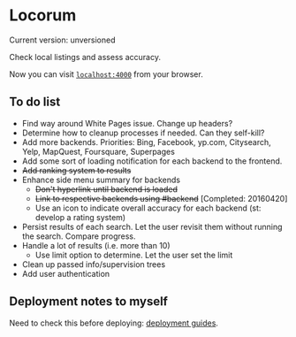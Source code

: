 # Locorum

Current version: unversioned

Check local listings and assess accuracy.

Now you can visit [`localhost:4000`](http://localhost:4000) from your browser.

## To do list

- Find way around White Pages issue. Change up headers?
- Determine how to cleanup processes if needed. Can they self-kill?
- Add more backends. Priorities: Bing, Facebook, yp.com, Citysearch, Yelp, MapQuest, Foursquare, Superpages
- Add some sort of loading notification for each backend to the frontend.
- ~~Add ranking system to results~~
- Enhance side menu summary for backends
  - ~~Don't hyperlink until backend is loaded~~
  - ~~Link to respective backends using #backend~~ [Completed: 20160420]
  - Use an icon to indicate overall accuracy for each backend (st: develop a rating system)
- Persist results of each search. Let the user revisit them without running the search. Compare progress.
- Handle a lot of results (i.e. more than 10)
  - Use limit option to determine. Let the user set the limit
- Clean up passed info/supervision trees
- Add user authentication

## Deployment notes to myself

Need to check this before deploying: [deployment guides](http://www.phoenixframework.org/docs/deployment).
